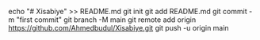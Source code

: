 echo "# Xisabiye" >> README.md
git init
git add README.md
git commit -m "first commit"
git branch -M main
git remote add origin https://github.com/Ahmedbudul/Xisabiye.git
git push -u origin main
